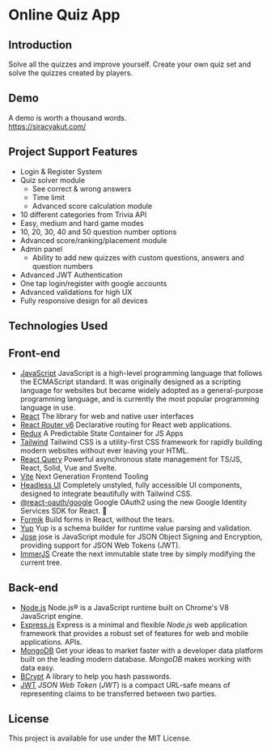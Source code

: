 # Online Quiz App

## Introduction
Solve all the quizzes and improve yourself. Create your own quiz set and solve the quizzes created by players.

## Demo
A demo is worth a thousand words.\
https://siracyakut.com/

## Project Support Features

- Login & Register System
- Quiz solver module
    - See correct & wrong answers
    - Time limit
    - Advanced score calculation module
- 10 different categories from Trivia API
- Easy, medium and hard game modes
- 10, 20, 30, 40 and 50 question number options
- Advanced score/ranking/placement module
- Admin panel
    - Ability to add new quizzes with custom questions, answers and question numbers
- Advanced JWT Authentication
- One tap login/register with google accounts
- Advanced validations for high UX
- Fully responsive design for all devices

## Technologies Used

## Front-end

- [JavaScript](https://www.javascript.com/)  JavaScript is a high-level programming language that follows the ECMAScript standard. It was originally designed as a scripting language for websites but became widely adopted as a general-purpose programming language, and is currently the most popular programming language in use.
- [React](https://react.dev/)  The library for web and native user interfaces
- [React Router v6](https://reactrouter.com/en/main) Declarative routing for React web applications.
- [Redux](https://redux.js.org/)  A Predictable State Container for JS Apps
- [Tailwind](https://tailwindcss.com/)  Tailwind CSS is a utility-first CSS framework for rapidly building modern websites without ever leaving your HTML.
- [React Query](https://tanstack.com/query/v3/) Powerful asynchronous state management for TS/JS, React, Solid, Vue and Svelte.
- [Vite](https://vitejs.dev/) Next Generation Frontend Tooling
- [Headless UI](https://headlessui.com/) Completely unstyled, fully accessible UI components, designed to integrate beautifully with Tailwind CSS.
- [@react-oauth/google](https://www.npmjs.com/package/@react-oauth/google) Google OAuth2 using the new Google Identity Services SDK for React. 🚀
- [Formik](https://formik.org/) Build forms in React, without the tears.
- [Yup](https://www.npmjs.com/package/yup) Yup is a schema builder for runtime value parsing and validation.
- [Jose](https://www.npmjs.com/package/jose) jose is JavaScript module for JSON Object Signing and Encryption, providing support for JSON Web Tokens (JWT).
- [ImmerJS](https://github.com/immerjs/immer) Create the next immutable state tree by simply modifying the current tree.

## Back-end

- [Node.js](https://nodejs.org/en) Node.js® is a JavaScript runtime built on Chrome's V8 JavaScript engine.
- [Express.js](https://expressjs.com/) Express is a minimal and flexible _Node_._js_ web application framework that provides a robust set of features for web and mobile applications. APIs.
- [MongoDB](https://www.mongodb.com/) Get your ideas to market faster with a developer data platform built on the leading modern database. _MongoDB_ makes working with data easy.
- [BCrypt](https://www.npmjs.com/package/bcrypt) A library to help you hash passwords.
- [JWT](https://jwt.io/) _JSON Web Token_ (_JWT_) is a compact URL-safe means of representing claims to be transferred between two parties.

## License

This project is available for use under the MIT License.
